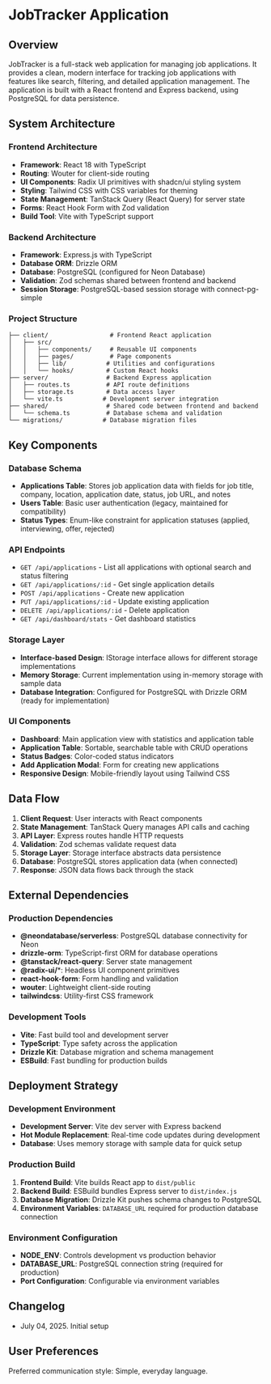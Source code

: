 # JobTracker Application

## Overview

JobTracker is a full-stack web application for managing job applications. It provides a clean, modern interface for tracking job applications with features like search, filtering, and detailed application management. The application is built with a React frontend and Express backend, using PostgreSQL for data persistence.

## System Architecture

### Frontend Architecture
- **Framework**: React 18 with TypeScript
- **Routing**: Wouter for client-side routing
- **UI Components**: Radix UI primitives with shadcn/ui styling system
- **Styling**: Tailwind CSS with CSS variables for theming
- **State Management**: TanStack Query (React Query) for server state
- **Forms**: React Hook Form with Zod validation
- **Build Tool**: Vite with TypeScript support

### Backend Architecture
- **Framework**: Express.js with TypeScript
- **Database ORM**: Drizzle ORM
- **Database**: PostgreSQL (configured for Neon Database)
- **Validation**: Zod schemas shared between frontend and backend
- **Session Storage**: PostgreSQL-based session storage with connect-pg-simple

### Project Structure
```
├── client/                 # Frontend React application
│   ├── src/
│   │   ├── components/     # Reusable UI components
│   │   ├── pages/          # Page components
│   │   ├── lib/           # Utilities and configurations
│   │   └── hooks/         # Custom React hooks
├── server/                # Backend Express application
│   ├── routes.ts          # API route definitions
│   ├── storage.ts         # Data access layer
│   └── vite.ts           # Development server integration
├── shared/                # Shared code between frontend and backend
│   └── schema.ts          # Database schema and validation
└── migrations/           # Database migration files
```

## Key Components

### Database Schema
- **Applications Table**: Stores job application data with fields for job title, company, location, application date, status, job URL, and notes
- **Users Table**: Basic user authentication (legacy, maintained for compatibility)
- **Status Types**: Enum-like constraint for application statuses (applied, interviewing, offer, rejected)

### API Endpoints
- `GET /api/applications` - List all applications with optional search and status filtering
- `GET /api/applications/:id` - Get single application details
- `POST /api/applications` - Create new application
- `PUT /api/applications/:id` - Update existing application
- `DELETE /api/applications/:id` - Delete application
- `GET /api/dashboard/stats` - Get dashboard statistics

### Storage Layer
- **Interface-based Design**: IStorage interface allows for different storage implementations
- **Memory Storage**: Current implementation using in-memory storage with sample data
- **Database Integration**: Configured for PostgreSQL with Drizzle ORM (ready for implementation)

### UI Components
- **Dashboard**: Main application view with statistics and application table
- **Application Table**: Sortable, searchable table with CRUD operations
- **Status Badges**: Color-coded status indicators
- **Add Application Modal**: Form for creating new applications
- **Responsive Design**: Mobile-friendly layout using Tailwind CSS

## Data Flow

1. **Client Request**: User interacts with React components
2. **State Management**: TanStack Query manages API calls and caching
3. **API Layer**: Express routes handle HTTP requests
4. **Validation**: Zod schemas validate request data
5. **Storage Layer**: Storage interface abstracts data persistence
6. **Database**: PostgreSQL stores application data (when connected)
7. **Response**: JSON data flows back through the stack

## External Dependencies

### Production Dependencies
- **@neondatabase/serverless**: PostgreSQL database connectivity for Neon
- **drizzle-orm**: TypeScript-first ORM for database operations
- **@tanstack/react-query**: Server state management
- **@radix-ui/***: Headless UI component primitives
- **react-hook-form**: Form handling and validation
- **wouter**: Lightweight client-side routing
- **tailwindcss**: Utility-first CSS framework

### Development Tools
- **Vite**: Fast build tool and development server
- **TypeScript**: Type safety across the application
- **Drizzle Kit**: Database migration and schema management
- **ESBuild**: Fast bundling for production builds

## Deployment Strategy

### Development Environment
- **Development Server**: Vite dev server with Express backend
- **Hot Module Replacement**: Real-time code updates during development
- **Database**: Uses memory storage with sample data for quick setup

### Production Build
1. **Frontend Build**: Vite builds React app to `dist/public`
2. **Backend Build**: ESBuild bundles Express server to `dist/index.js`
3. **Database Migration**: Drizzle Kit pushes schema changes to PostgreSQL
4. **Environment Variables**: `DATABASE_URL` required for production database connection

### Environment Configuration
- **NODE_ENV**: Controls development vs production behavior
- **DATABASE_URL**: PostgreSQL connection string (required for production)
- **Port Configuration**: Configurable via environment variables

## Changelog
- July 04, 2025. Initial setup

## User Preferences

Preferred communication style: Simple, everyday language.